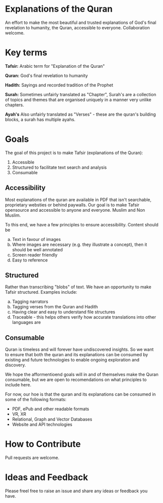 # Explanations of the Quran

An effort to make the most beautiful and trusted explanations of God's final revelation to humanity, the Quran, accessible to everyone. Collaboration welcome.

# Key terms

**Tafsir:** Arabic term for "Explanation of the Quran"

**Quran:** God's final revelation to humanity

**Hadith:** Sayings and recorded tradition of the Prophet

**Surah:** Sometimes unfairly translated as "Chapter", Surah's are a collection of topics and themes that are organised uniquely in a manner very unlike chapters.

**Ayah's** Also unfairly translated as "Verses" - these are the quran's building blocks, a surah has multiple ayahs. 

# Goals

The goal of this project is to make Tafsir (explanations of the Quran):

1. Accessible
2. Structured to facilitate text search and analysis
3. Consumable

## Accessibility

Most explanations of the quran are available in PDF that isn't searchable, proprietary websties or behind paywalls. Our goal is to make Tafsir opensource and accessible to anyone and everyone. Muslim and Non Muslim.

To this end, we have a few principles to ensure accessibility. Content should be

<ol type="a">
  <li>Text in favour of images</li>
  <li>Where images are necessary (e.g. they illustrate a concept), then it should be well annotated</li>
  <li>Screen reader friendly</li>
  <li>Easy to reference</li>
</ol>


## Structured

Rather than transcribing "blobs" of text. We have an opportunity to make Tafsir structured. Examples include:

<ol type="a">
  <li>Tagging narrators</li>
  <li>Tagging verses from the Quran and Hadith</li>
  <li>Having clear and easy to understand file structures</li>
  <li>Traceable - this helps others verify how accurate translations into other languages are</li>
</ol>

## Consumable

Quran is timeless and will forever have undiscovered insights. So we want to ensure that both the quran and its explanations can be consumed by existing and future technologies to enable ongoing exploration and discovery.

We hope the afformentioend goals will in and of themselves make the Quran consumable, but we are open to recomendations on what principles to include here.

For now, our hoe is that the quran and its explanations can be consumed in some of the following formats:

* PDF, ePub and other readable formats
* VR, XR
* Relational, Graph and Vector Databases
* Website and API technologies

# How to Contribute

Pull requests are welcome.

# Ideas and Feedback

Please freel free to raise an issue and share any ideas or feedback you have.

